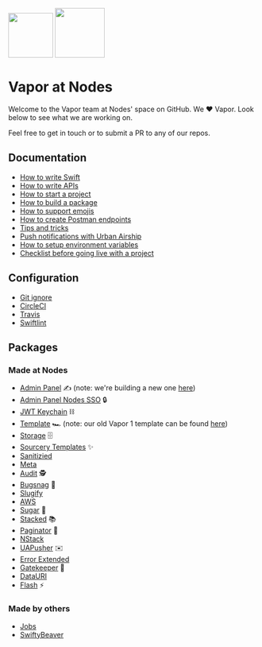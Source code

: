 <img src="https://raw.githubusercontent.com/nodes-vapor/readme/master/Assets/nodeslogo.png" width="90"/> <img src="https://raw.githubusercontent.com/nodes-vapor/readme/master/Assets/vaporlogo.png" width="100"/>

# Vapor at Nodes

Welcome to the Vapor team at Nodes' space on GitHub. We ❤️ Vapor. Look below to see what we are working on.

Feel free to get in touch or to submit a PR to any of our repos.

## Documentation

- [How to write Swift](https://github.com/nodes-vapor/readme/blob/master/Documentation/guide-how-to-write-swift.md)
- [How to write APIs](https://github.com/nodes-vapor/readme/blob/master/Documentation/how-to-write-apis.md)
- [How to start a project](https://github.com/nodes-vapor/readme/blob/master/Documentation/how-to-start-a-project.md)
- [How to build a package](https://github.com/nodes-vapor/readme/blob/master/Documentation/how-to-build-a-package.md)
- [How to support emojis](https://github.com/nodes-vapor/readme/blob/master/Documentation/how-to-support-emojis.md)
- [How to create Postman endpoints](https://github.com/nodes-vapor/readme/blob/master/Documentation/how-to-create-postman-endpoints.md)
- [Tips and tricks](https://github.com/nodes-vapor/readme/blob/master/Documentation/tips-and-tricks.md)
- [Push notifications with Urban Airship](https://github.com/nodes-vapor/readme/blob/master/Documentation/how-to-urban-airship-push.md)
- [How to setup environment variables](https://github.com/nodes-vapor/readme/blob/master/Documentation/how-to-setup-environment-variables.md)
- [Checklist before going live with a project](https://github.com/nodes-vapor/readme/blob/master/Documentation/checklist-before-going-live.md)

## Configuration

- [Git ignore](https://github.com/nodes-vapor/readme/blob/master/Configuration/.gitignore)
- [CircleCI](https://github.com/nodes-projects/ci-test-vapor/blob/master/circle.yml)
- [Travis](https://github.com/nodes-vapor/readme/blob/master/Configuration/.travis.yml)
- [Swiftlint](https://github.com/nodes-vapor/readme/blob/master/Configuration/.swiftlint.yml)

## Packages

### Made at Nodes

- [Admin Panel](https://github.com/nodes-vapor/admin-panel) ✍️ (note: we're building a new one [here](https://github.com/nodes-vapor/admin-panel-provider))
- [Admin Panel Nodes SSO](https://github.com/nodes-vapor/admin-panel-nodes-sso) 🔒
- [JWT Keychain](https://github.com/nodes-vapor/jwt-keychain) ⛓
- [Template](https://github.com/nodes-vapor/template) 🏎 (note: our old Vapor 1 template can be found [here](https://github.com/nodes-vapor/template-old))
- [Storage](https://github.com/nodes-vapor/storage) 🗄
- [Sourcery Templates](https://github.com/nodes-vapor/sourcery-templates) ✨
- [Sanitizied](https://github.com/nodes-vapor/sanitized)
- [Meta](https://github.com/nodes-vapor/meta)
- [Audit](https://github.com/nodes-vapor/audit-provider) 🕵️
- [Bugsnag](https://github.com/nodes-vapor/bugsnag) 🐛
- [Slugify](https://github.com/nodes-vapor/slugify)
- [AWS](https://github.com/nodes-vapor/aws)
- [Sugar](https://github.com/nodes-vapor/sugar) 🍬
- [Stacked](https://github.com/nodes-vapor/stacked) 📚
- [Paginator](https://github.com/nodes-vapor/paginator) 📄
- [NStack](https://github.com/nodes-vapor/nstack)
- [UAPusher](https://github.com/nodes-vapor/push-urban-airship) ✉️
- [Error Extended](https://github.com/nodes-vapor/error-extended)
- [Gatekeeper](https://github.com/nodes-vapor/gatekeeper) 🔑
- [DataURI](https://github.com/nodes-vapor/data-uri)
- [Flash](https://github.com/nodes-vapor/flash) ⚡️

### Made by others

- [Jobs](https://github.com/BrettRToomey/Jobs)
- [SwiftyBeaver](https://github.com/SwiftyBeaver/SwiftyBeaver-Vapor)
